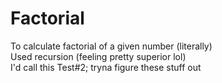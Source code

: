 # Factorial
To calculate factorial of a given number (literally)  
Used recursion (feeling pretty superior lol)  
I'd call this Test#2; tryna figure these stuff out
